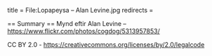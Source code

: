 title = File:Lopapeysa – Alan Levine.jpg
redirects =
>>>>

== Summary ==
Mynd eftir Alan Levine – https://www.flickr.com/photos/cogdog/5313957853/

CC BY 2.0 - https://creativecommons.org/licenses/by/2.0/legalcode